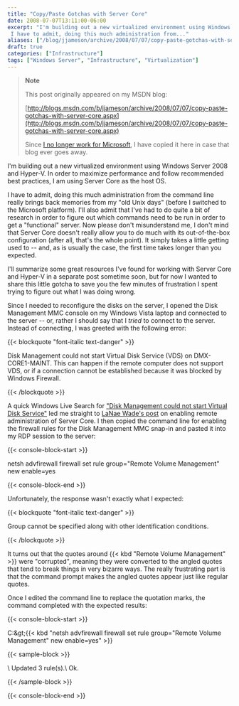```yaml
---
title: "Copy/Paste Gotchas with Server Core"
date: 2008-07-07T13:11:00-06:00
excerpt: "I'm building out a new virtualized environment using Windows Server 2008 and Hyper-V. In order to maximize performance and follow recommended best practices, I am using Server Core as the host OS. 
 I have to admit, doing this much administration from..."
aliases: ["/blog/jjameson/archive/2008/07/07/copy-paste-gotchas-with-server-core.aspx"]
draft: true
categories: ["Infrastructure"]
tags: ["Windows Server", "Infrastructure", "Virtualization"]
---
```


> **Note**
>
> This post originally appeared on my MSDN blog:
>
> [http://blogs.msdn.com/b/jjameson/archive/2008/07/07/copy-paste-gotchas-with-server-core.aspx](http://blogs.msdn.com/b/jjameson/archive/2008/07/07/copy-paste-gotchas-with-server-core.aspx)
>
> Since
> [I no longer work for Microsoft](/blog/jjameson/2011/09/02/last-day-with-microsoft),
> I have copied it here in case that blog ever goes away.

I'm building out a new virtualized environment using Windows Server 2008 and
Hyper-V. In order to maximize performance and follow recommended best practices,
I am using Server Core as the host OS.

I have to admit, doing this much administration from the command line really
brings back memories from my "old Unix days" (before I switched to the Microsoft
platform). I'll also admit that I've had to do quite a bit of research in order
to figure out which commands need to be run in order to get a "functional"
server. Now please don't misunderstand me, I don't mind that Server Core doesn't
really allow you to do much with its out-of-the-box configuration (after all,
that's the whole point). It simply takes a little getting used to -- and, as is
usually the case, the first time takes longer than you expected.

I'll summarize some great resources I've found for working with Server Core and
Hyper-V in a separate post sometime soon, but for now I wanted to share this
little gotcha to save you the few minutes of frustration I spent trying to
figure out what I was doing wrong.

Since I needed to reconfigure the disks on the server, I opened the Disk
Management MMC console on my Windows Vista laptop and connected to the server --
or, rather I should say that I *tried* to connect to the server. Instead of
connecting, I was greeted with the following error:

{{< blockquote "font-italic text-danger" >}}

Disk Management could not start Virtual Disk Service (VDS) on DMX-CORE1-MAINT.
This can happen if the remote computer does not support VDS, or if a connection
cannot be established because it was blocked by Windows Firewall.

{{< /blockquote >}}

A quick Windows Live Search for
["Disk Management could not start Virtual Disk Service"](http://search.live.com/results.aspx?q=%22Disk+Management+could+not+start+Virtual+Disk+Service%22&form=QBRE)
led me straight to
[LaNae Wade's post](http://blogs.technet.com/askds/archive/2008/06/05/how-to-enable-remote-administration-of-server-core-via-mmc-using-netsh.aspx)
on enabling remote administration of Server Core. I then copied the command line
for enabling the firewall rules for the Disk Management MMC snap-in and pasted
it into my RDP session to the server:

{{< console-block-start >}}

netsh advfirewall firewall set rule group="Remote Volume Management" new
enable=yes

{{< console-block-end >}}

Unfortunately, the response wasn't exactly what I expected:

{{< blockquote "font-italic text-danger" >}}

Group cannot be specified along with other identification conditions.

{{< /blockquote >}}

It turns out that the quotes around {{< kbd "Remote Volume Management" >}} were
"corrupted", meaning they were converted to the angled quotes that tend to break
things in very bizarre ways. The really frustrating part is that the command
prompt makes the angled quotes appear just like regular quotes.

Once I edited the command line to replace the quotation marks, the command
completed with the expected results:

{{< console-block-start >}}

C:\&gt;{{< kbd
"netsh advfirewall firewall set rule group=\"Remote Volume Management\" new enable=yes" >}}

{{< sample-block >}}

\ Updated 3 rule(s).\ Ok.

{{< /sample-block >}}

{{< console-block-end >}}
